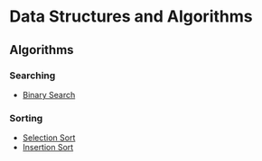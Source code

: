# Data Structures and Algorithms

## Algorithms

### Searching

- [Binary Search](./internal/algorithms/search/binary_search.go)

### Sorting

- [Selection Sort](./internal/algorithms/sort/selection_sort.go)
- [Insertion Sort](./internal/algorithms/sort/insertion_sort.go)
